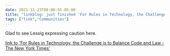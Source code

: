 ```yaml
---
date: 2021-11-23T08:00:55-05:00
title: "linkblog: just finished 'For Rules in Technology, the Challenge is to Balance Code and Law - The New York Times'"
tags: ["link","Communities"]
---
```

Glad to see Lessig expressing caution here.
 
[link to 'For Rules in Technology, the Challenge is to Balance Code and Law - The New York Times'](https://www.nytimes.com/2021/11/23/business/dealbook/cryptocurrency-code-law-technology.html)
